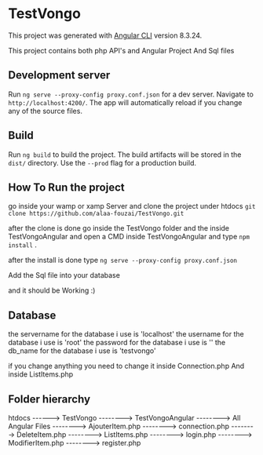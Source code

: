 # TestVongo

This project was generated with [Angular CLI](https://github.com/angular/angular-cli) version 8.3.24.

This project contains both php API's and Angular Project And Sql files

## Development server

Run `ng serve --proxy-config proxy.conf.json` for a dev server. Navigate to `http://localhost:4200/`. The app will automatically reload if you change any of the source files.


## Build

Run `ng build` to build the project. The build artifacts will be stored in the `dist/` directory. Use the `--prod` flag for a production build.

## How To Run the project

go inside your wamp or xamp Server and clone the project under htdocs `git clone https://github.com/alaa-fouzai/TestVongo.git`

after the clone is done go inside the TestVongo folder and the inside TestVongoAngular and open a CMD inside TestVongoAngular and type `npm install` .

after the install is done type `ng serve --proxy-config proxy.conf.json`

Add the Sql file into your database 

and it should be Working :) 

## Database

the servername for the database i use is 'localhost'
the username for the database i use is 'root'
the password for the database i use is ''
the db_name for the database i use is 'testvongo'

if you change anything you need to change it inside Connection.php And inside ListItems.php

## Folder hierarchy

htdocs ------> TestVongo --------> TestVongoAngular --------> All Angular Files
						 --------> AjouterItem.php
						 --------> connection.php
						 --------> DeleteItem.php
						 --------> ListItems.php
						 --------> login.php
						 --------> ModifierItem.php
						 --------> register.php

